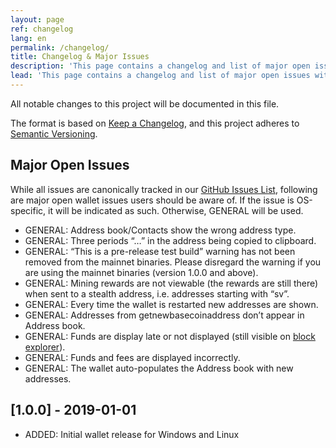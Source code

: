 ```yaml
---
layout: page
ref: changelog
lang: en
permalink: /changelog/
title: Changelog & Major Issues
description: 'This page contains a changelog and list of major open issues with the Veil core wallet.'
lead: 'This page contains a changelog and list of major open issues with the Veil core wallet.'
---
```

All notable changes to this project will be documented in this file.

The format is based on [Keep a Changelog](https://keepachangelog.com/en/1.0.0/),
and this project adheres to [Semantic Versioning](https://semver.org/spec/v2.0.0.html).

## Major Open Issues

While all issues are canonically tracked in our [GitHub Issues List](https://github.com/Veil-Project/veil/issues), following are major open wallet issues users should be aware of. If the issue is OS-specific, it will be indicated as such. Otherwise, GENERAL will be used.

- GENERAL: Address book/Contacts show the wrong address type.
- GENERAL: Three periods “…” in the address being copied to clipboard.
- GENERAL: “This is a pre-release test build” warning has not been removed from the mainnet binaries. Please disregard the warning if you are using the mainnet binaries (version 1.0.0 and above).
- GENERAL: Mining rewards are not viewable (the rewards are still there) when sent to a stealth address, i.e. addresses starting with “sv”.
- GENERAL: Every time the wallet is restarted new addresses are shown.
- GENERAL: Addresses from getnewbasecoinaddress don’t appear in Address book.
- GENERAL: Funds are display late or not displayed (still visible on [block explorer](https://explorer.veil-project.com)).
- GENERAL: Funds and fees are displayed incorrectly.
- GENERAL: The wallet auto-populates the Address book with new addresses.

## [1.0.0] - 2019-01-01

- ADDED: Initial wallet release for Windows and Linux